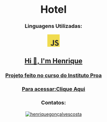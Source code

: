 <h1 align="center" style="font-weight: bold;font-size:2rem;">Hotel
<h3 align="center">Linguagens Utilizadas:</h3>
</h1>

<p align="center"> <a href="https://developer.mozilla.org/en-US/docs/Web/JavaScript" target="_blank" rel="noreferrer"> <img src="https://raw.githubusercontent.com/devicons/devicon/master/icons/javascript/javascript-original.svg" alt="javascript" width="40" height="40"/></p>

<h2 align="center">Hi 👋, I'm Henrique</h2>
<h3 align="center">Projeto feito no curso do Instituto Proa</h3>
<h3 align="center">Para acessar:<a href="https://henriquegcosta.github.io/Proa_Hotel/">Clique Aqui</a> </h3>
<h3 align="center">Contatos:</h3>
<p align="center">
<a href="https://linkedin.com/in/henriquegcosta" target="blank"><img align="center" src="https://raw.githubusercontent.com/rahuldkjain/github-profile-readme-generator/master/src/images/icons/Social/linked-in-alt.svg" alt="henriquegonçalvescosta" height="30" width="40" /></a>
</p>

